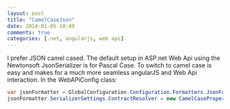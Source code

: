 ```yaml
---
layout: post
title: "CamelCaseJson"
date: 2014-01-05 10:49
comments: true
categories: [.net, angularjs, web api]
---
```

I prefer JSON camel cased.  The default setup in ASP.net Web Api using the Newtonsoft JsonSerializer is for Pascal Case.  To switch to camel case is easy and makes for a much more seamless angularJS and Web Api interaction.  In the WebAPiConfig class:

```c#
var jsonFormatter = GlobalConfiguration.Configuration.Formatters.JsonFormatter;
jsonFormatter.SerializerSettings.ContractResolver = new CamelCasePropertyNamesContractResolver();
```